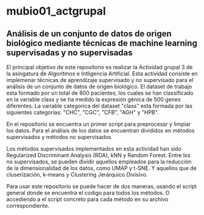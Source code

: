 # mubio01_actgrupal

## Análisis de un conjunto de datos de origen biológico mediante técnicas de machine learning supervisadas y no supervisadas

El principal objetivo de este repositorio es realizar la Actividad grupal 3 de la asingatura de Algoritmos e Intligencia Artificial.
Esta actividad consiste en implemenar técnicas de aprendizaje supervisado y no supervisado para el análisis de un conjunto de datos de origen biológico.
El dataset de trabajo esta formado por un total de 800 pacientes, los cuales se han classificado en la variable class y se ha medido la expresión génica de 500 genes diferentes. 
La variable categorica del dataset "class" esta formada por las siguientes categorias: "CHC", "CGC", "CFB", "AGH" y "HPB".

En el repositorio se encuentra un primer script para preprocesar y limpiar los datos. Para el análisis de los datos se encuentran divididos en métodos supervisados y métodos no supervisados

Los métodos supervisados implementados en esta actividad han sido Regularized Discriminant Analysis (RDA), kNN y Random Forest. Entre los no supervisados, se pueden dividir aquellos empleados para la reducción de la dimensionalidad de los datos, como UMAP y t-SNE. Y aquellos que de cluserización, k-means y Clustering Jerárquico Divisivo.

Para usar este repositorio se puede hacer de dos maneras, usando el script general donde se encuentra el codigo para todos los métodos. O accediendo a el script concreto para cada método en su archivo correspondiente.

